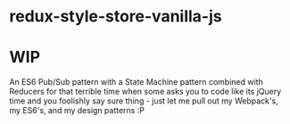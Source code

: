 # redux-style-store-vanilla-js

# WIP

An ES6 Pub/Sub pattern with a State Machine pattern combined with Reducers for that terrible time when some asks you to code like its jQuery time and you foolishly say sure thing - just let me pull out my Webpack's, my ES6's, and my design patterns :P
